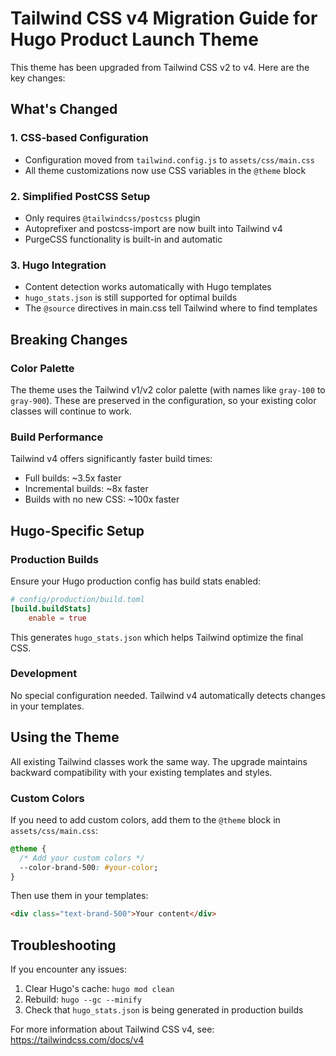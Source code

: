 # Tailwind CSS v4 Migration Guide for Hugo Product Launch Theme

This theme has been upgraded from Tailwind CSS v2 to v4. Here are the key changes:

## What's Changed

### 1. **CSS-based Configuration**
- Configuration moved from `tailwind.config.js` to `assets/css/main.css`
- All theme customizations now use CSS variables in the `@theme` block

### 2. **Simplified PostCSS Setup**
- Only requires `@tailwindcss/postcss` plugin
- Autoprefixer and postcss-import are now built into Tailwind v4
- PurgeCSS functionality is built-in and automatic

### 3. **Hugo Integration**
- Content detection works automatically with Hugo templates
- `hugo_stats.json` is still supported for optimal builds
- The `@source` directives in main.css tell Tailwind where to find templates

## Breaking Changes

### Color Palette
The theme uses the Tailwind v1/v2 color palette (with names like `gray-100` to `gray-900`). These are preserved in the configuration, so your existing color classes will continue to work.

### Build Performance
Tailwind v4 offers significantly faster build times:
- Full builds: ~3.5x faster
- Incremental builds: ~8x faster
- Builds with no new CSS: ~100x faster

## Hugo-Specific Setup

### Production Builds
Ensure your Hugo production config has build stats enabled:

```toml
# config/production/build.toml
[build.buildStats]
    enable = true
```

This generates `hugo_stats.json` which helps Tailwind optimize the final CSS.

### Development
No special configuration needed. Tailwind v4 automatically detects changes in your templates.

## Using the Theme

All existing Tailwind classes work the same way. The upgrade maintains backward compatibility with your existing templates and styles.

### Custom Colors
If you need to add custom colors, add them to the `@theme` block in `assets/css/main.css`:

```css
@theme {
  /* Add your custom colors */
  --color-brand-500: #your-color;
}
```

Then use them in your templates:

```html
<div class="text-brand-500">Your content</div>
```

## Troubleshooting

If you encounter any issues:

1. Clear Hugo's cache: `hugo mod clean`
2. Rebuild: `hugo --gc --minify`
3. Check that `hugo_stats.json` is being generated in production builds

For more information about Tailwind CSS v4, see: https://tailwindcss.com/docs/v4